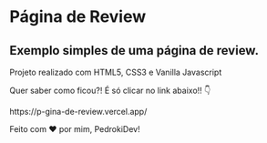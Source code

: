 <h1>Página de Review</h1>
    <h2>Exemplo simples de uma página de review.</h2>
    <p>Projeto realizado com HTML5, CSS3 e Vanilla Javascript</p>
    <p>Quer saber como ficou?! É só clicar no link abaixo!! 👇</p>
    <p>https://p-gina-de-review.vercel.app/</p>
    <p>Feito com ♥ por mim, PedrokiDev!</p>
